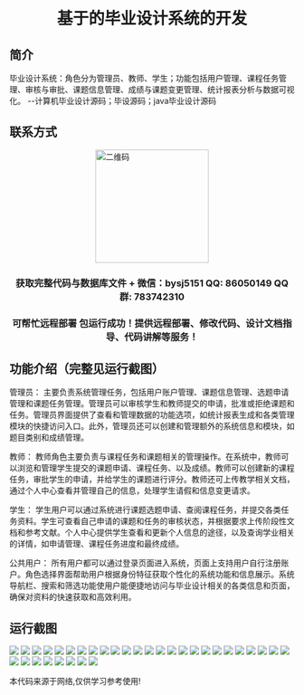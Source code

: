 <p><h1 align="center">基于的毕业设计系统的开发</h1></p>

## 简介
毕业设计系统：角色分为管理员、教师、学生；功能包括用户管理、课程任务管理、审核与审批、课题信息管理、成绩与课题变更管理、统计报表分析与数据可视化。    --计算机毕业设计源码；毕设源码；java毕业设计源码


## 联系方式
<img src="https://bs-1329754181.cos.ap-shanghai.myqcloud.com/wx.jpg" alt="二维码" style="display: block; margin: 0 auto;" width="200px">
<p><h3 align="center">获取完整代码与数据库文件 + 微信：bysj5151 QQ: 86050149 QQ群: 783742310</h3></p>
<p><h3 align="center">可帮忙远程部署 包运行成功！提供远程部署、修改代码、设计文档指导、代码讲解等服务！</h3></p>

## 功能介绍（完整见运行截图）
管理员： 主要负责系统管理任务，包括用户账户管理、课题信息管理、选题申请管理和课题任务管理。管理员可以审核学生和教师提交的申请，批准或拒绝课题和任务。管理员界面提供了查看和管理数据的功能选项，如统计报表生成和各类管理模块的快捷访问入口。此外，管理员还可以创建和管理额外的系统信息和模块，如题目类别和成绩管理。

教师： 教师角色主要负责与课程任务和课题相关的管理操作。在系统中，教师可以浏览和管理学生提交的课题申请、课程任务、以及成绩。教师可以创建新的课程任务，审批学生的申请，并给学生的课题进行评分。教师还可上传教学相关文档，通过个人中心查看并管理自己的信息，处理学生请假和信息变更请求。

学生： 学生用户可以通过系统进行课题选题申请、查阅课程任务，并提交各类任务资料。学生可查看自己申请的课题和任务的审核状态，并根据要求上传阶段性文档和参考文献。个人中心提供学生查看和更新个人信息的途径，以及查询学业相关的详情，如申请管理、课程任务进度和最终成绩。

公共用户： 所有用户都可以通过登录页面进入系统，页面上支持用户自行注册账户。角色选择界面帮助用户根据身份特征获取个性化的系统功能和信息展示。系统导航栏、搜索和筛选功能使用户能便捷地访问与毕业设计相关的各类信息和页面，确保对资料的快速获取和高效利用。


## 运行截图
![](https://bs-1329754181.cos.ap-shanghai.myqcloud.com/spring/GraduationDesignSystem/img/001.jpg)
![](https://bs-1329754181.cos.ap-shanghai.myqcloud.com/spring/GraduationDesignSystem/img/002.jpg)
![](https://bs-1329754181.cos.ap-shanghai.myqcloud.com/spring/GraduationDesignSystem/img/003.jpg)
![](https://bs-1329754181.cos.ap-shanghai.myqcloud.com/spring/GraduationDesignSystem/img/004.jpg)
![](https://bs-1329754181.cos.ap-shanghai.myqcloud.com/spring/GraduationDesignSystem/img/005.jpg)
![](https://bs-1329754181.cos.ap-shanghai.myqcloud.com/spring/GraduationDesignSystem/img/006.jpg)
![](https://bs-1329754181.cos.ap-shanghai.myqcloud.com/spring/GraduationDesignSystem/img/007.jpg)
![](https://bs-1329754181.cos.ap-shanghai.myqcloud.com/spring/GraduationDesignSystem/img/008.jpg)
![](https://bs-1329754181.cos.ap-shanghai.myqcloud.com/spring/GraduationDesignSystem/img/009.jpg)
![](https://bs-1329754181.cos.ap-shanghai.myqcloud.com/spring/GraduationDesignSystem/img/010.jpg)
![](https://bs-1329754181.cos.ap-shanghai.myqcloud.com/spring/GraduationDesignSystem/img/011.jpg)
![](https://bs-1329754181.cos.ap-shanghai.myqcloud.com/spring/GraduationDesignSystem/img/012.jpg)
![](https://bs-1329754181.cos.ap-shanghai.myqcloud.com/spring/GraduationDesignSystem/img/013.jpg)
![](https://bs-1329754181.cos.ap-shanghai.myqcloud.com/spring/GraduationDesignSystem/img/014.jpg)
![](https://bs-1329754181.cos.ap-shanghai.myqcloud.com/spring/GraduationDesignSystem/img/015.jpg)
![](https://bs-1329754181.cos.ap-shanghai.myqcloud.com/spring/GraduationDesignSystem/img/016.jpg)
![](https://bs-1329754181.cos.ap-shanghai.myqcloud.com/spring/GraduationDesignSystem/img/017.jpg)
![](https://bs-1329754181.cos.ap-shanghai.myqcloud.com/spring/GraduationDesignSystem/img/018.jpg)
![](https://bs-1329754181.cos.ap-shanghai.myqcloud.com/spring/GraduationDesignSystem/img/019.jpg)
![](https://bs-1329754181.cos.ap-shanghai.myqcloud.com/spring/GraduationDesignSystem/img/020.jpg)
![](https://bs-1329754181.cos.ap-shanghai.myqcloud.com/spring/GraduationDesignSystem/img/021.jpg)
![](https://bs-1329754181.cos.ap-shanghai.myqcloud.com/spring/GraduationDesignSystem/img/022.jpg)
![](https://bs-1329754181.cos.ap-shanghai.myqcloud.com/spring/GraduationDesignSystem/img/023.jpg)
![](https://bs-1329754181.cos.ap-shanghai.myqcloud.com/spring/GraduationDesignSystem/img/024.jpg)
![](https://bs-1329754181.cos.ap-shanghai.myqcloud.com/spring/GraduationDesignSystem/img/025.jpg)
![](https://bs-1329754181.cos.ap-shanghai.myqcloud.com/spring/GraduationDesignSystem/img/026.jpg)
![](https://bs-1329754181.cos.ap-shanghai.myqcloud.com/spring/GraduationDesignSystem/img/027.jpg)
![](https://bs-1329754181.cos.ap-shanghai.myqcloud.com/spring/GraduationDesignSystem/img/028.jpg)
![](https://bs-1329754181.cos.ap-shanghai.myqcloud.com/spring/GraduationDesignSystem/img/029.jpg)
![](https://bs-1329754181.cos.ap-shanghai.myqcloud.com/spring/GraduationDesignSystem/img/030.jpg)
![](https://bs-1329754181.cos.ap-shanghai.myqcloud.com/spring/GraduationDesignSystem/img/031.jpg)
![](https://bs-1329754181.cos.ap-shanghai.myqcloud.com/spring/GraduationDesignSystem/img/032.jpg)
![](https://bs-1329754181.cos.ap-shanghai.myqcloud.com/spring/GraduationDesignSystem/img/033.jpg)

<p>本代码来源于网络,仅供学习参考使用!</p>
